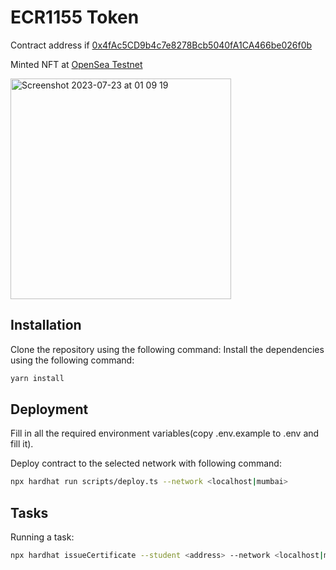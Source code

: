 # ECR1155 Token

Contract address if [0x4fAc5CD9b4c7e8278Bcb5040fA1CA466be026f0b](https://mumbai.polygonscan.com/address/0x4fAc5CD9b4c7e8278Bcb5040fA1CA466be026f0b)

Minted NFT at [OpenSea Testnet](https://testnets.opensea.io/assets/mumbai/0x4fac5cd9b4c7e8278bcb5040fa1ca466be026f0b/1)

<img width="353" alt="Screenshot 2023-07-23 at 01 09 19" src="https://github.com/rkotov93/CryptonERC1155/assets/640137/8d758ff8-fe13-42cf-aef7-9c2d1b2c3580">

## Installation

Clone the repository using the following command:
Install the dependencies using the following command:

```bash
yarn install
```

## Deployment

Fill in all the required environment variables(copy .env.example to .env and fill it).

Deploy contract to the selected network with following command:

```bash
npx hardhat run scripts/deploy.ts --network <localhost|mumbai>
```

## Tasks

Running a task:

```bash
npx hardhat issueCertificate --student <address> --network <localhost|mumbai>
```
